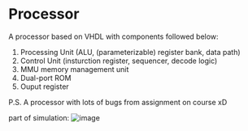 # Processor
A processor based on VHDL with components followed below:
1. Processing Unit (ALU, (parameterizable) register bank, data path)
2. Control Unit (insturction register, sequencer, decode logic)
3. MMU memory management unit
4. Dual-port ROM
5. Ouput register

P.S. A processor with lots of bugs from assignment on course xD


part of simulation:
![image](https://user-images.githubusercontent.com/102744628/173555533-5d009fdd-2ca0-471e-910b-ee8d915f8ac1.png)
